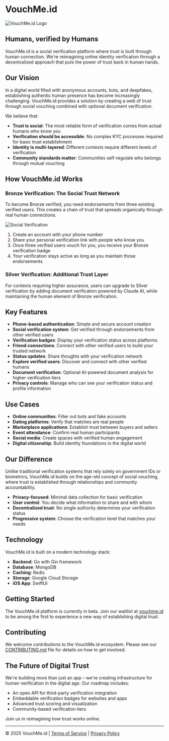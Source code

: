 # VouchMe.id

![VouchMe.id Logo](https://storage.googleapis.com/vouchme-assets/logo.png)

## Humans, verified by Humans

VouchMe.id is a social verification platform where trust is built through human connection. We're reimagining online identity verification through a decentralized approach that puts the power of trust back in human hands.

## Our Vision

In a digital world filled with anonymous accounts, bots, and deepfakes, establishing authentic human presence has become increasingly challenging. VouchMe.id provides a solution by creating a web of trust through social vouching combined with optional document verification.

We believe that:

- **Trust is social**: The most reliable form of verification comes from actual humans who know you
- **Verification should be accessible**: No complex KYC processes required for basic trust establishment
- **Identity is multi-layered**: Different contexts require different levels of verification
- **Community standards matter**: Communities self-regulate who belongs through mutual vouching

## How VouchMe.id Works

### Bronze Verification: The Social Trust Network

To become Bronze verified, you need endorsements from three existing verified users. This creates a chain of trust that spreads organically through real human connections.

![Social Verification](https://storage.googleapis.com/vouchme-assets/social-verification.png)

1. Create an account with your phone number
2. Share your personal verification link with people who know you
3. Once three verified users vouch for you, you receive your Bronze verification badge
4. Your verification stays active as long as you maintain those endorsements

### Silver Verification: Additional Trust Layer

For contexts requiring higher assurance, users can upgrade to Silver verification by adding document verification powered by Claude AI, while maintaining the human element of Bronze verification.

## Key Features

- **Phone-based authentication**: Simple and secure account creation
- **Social verification system**: Get verified through endorsements from other verified users
- **Verification badges**: Display your verification status across platforms
- **Friend connections**: Connect with other verified users to build your trusted network
- **Status updates**: Share thoughts with your verification network
- **Explore verified users**: Discover and connect with other verified humans
- **Document verification**: Optional AI-powered document analysis for higher verification tiers
- **Privacy controls**: Manage who can see your verification status and profile information

## Use Cases

- **Online communities**: Filter out bots and fake accounts
- **Dating platforms**: Verify that matches are real people
- **Marketplace applications**: Establish trust between buyers and sellers
- **Event attendance**: Confirm real human participants
- **Social media**: Create spaces with verified human engagement
- **Digital citizenship**: Build identity foundations in the digital world

## Our Difference

Unlike traditional verification systems that rely solely on government IDs or biometrics, VouchMe.id builds on the age-old concept of social vouching, where trust is established through relationships and community accountability.

- **Privacy-focused**: Minimal data collection for basic verification
- **User control**: You decide what information to share and with whom
- **Decentralized trust**: No single authority determines your verification status
- **Progressive system**: Choose the verification level that matches your needs

## Technology

VouchMe.id is built on a modern technology stack:

- **Backend**: Go with Gin framework
- **Database**: MongoDB
- **Caching**: Redis
- **Storage**: Google Cloud Storage
- **iOS App**: SwiftUI

## Getting Started

The VouchMe.id platform is currently in beta. Join our waitlist at [vouchme.id](https://vouchme.id) to be among the first to experience a new way of establishing digital trust.

## Contributing

We welcome contributions to the VouchMe.id ecosystem. Please see our [CONTRIBUTING.md](CONTRIBUTING.md) file for details on how to get involved.

## The Future of Digital Trust

We're building more than just an app – we're creating infrastructure for human verification in the digital age. Our roadmap includes:

- An open API for third-party verification integration
- Embeddable verification badges for websites and apps
- Advanced trust scoring and visualization
- Community-based verification tiers

Join us in reimagining how trust works online.

---

© 2025 VouchMe.id | [Terms of Service](https://vouchme.id/terms) | [Privacy Policy](https://vouchme.id/privacy)
